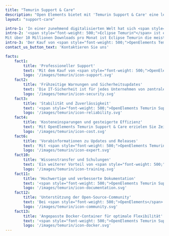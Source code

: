 ```yaml
---
title: "Temurin Support & Care"
description: "Open Elements bietet mit 'Temurin Support & Care' eine leichtgewichtigen Support für die bekannteste Java Distribution."
layout: "support-care"

intro-1: 'In einer zunehmend digitalisierten Welt hat sich <span style="font-weight: 500;">Java™</span> als eine der populärsten und weitverbreitetsten Programmiersprachen etabliert. Umso wichtiger ist es, auf professionelle Unterstützung zurückgreifen zu können, um bei der Entwicklung und Wartung von Java-Anwendungen auf der sicheren Seite zu sein.'
intro-2: '<span style="font-weight: 500;">Eclipse Temurin™</span> ist eine Java Laufzeitumgebung welche auf dem <span style="font-weight: 500;">OpenJDK™</span> basiert und von der <span style="font-weight: 500;">Eclipse Foundation</span> unter einer Open Source Lizenz vertrieben wird. Eclipse Temurin ist ein zentrales Projekt der <span style="font-weight: 500;">Adoptium™</span> Working Group die hochqualitative Produkte und Technologien für das Java Ökosystem entwickelt und bereitstellt.
Mit über 10 Millionen Downloads pro Monat ist Eclipse Temurin die meistgenutzte Java Laufzeitumgebung der Welt. <span style="font-weight: 500;">OpenElements</span> hat als Mitglied der <span style="font-weight: 500;">Adoptium™</span> Working Group zu diesem Erfolg maßgeblich beigetragten. Unser Gründer <a class="link-purple" href="{{< relref "/about-hendrik" >}}">Hendrik Ebbers</a> ist Gründungsmitglied von Adoptium sowie Mitglied des Technical Steering Commitee (TSC) des Vorgängers AdoptOpenJDK.'
intro-3: 'Der Kauf von <span style="font-weight: 500;">OpenElements Temurin Support & Care</span> bietet Ihnen eine Vielzahl von Vorteilen, die die Leistungsfähigkeit und Sicherheit Ihrer Java-Anwendungen erhöhen sowie Ihren Entwicklungsprozess optimieren. Durch die direkte Mitarbeit an <span style="font-weight: 500;">Open Elements</span> hat als Mitglied der <span style="font-weight: 500;">Adoptium™</span> und die außergewöhnliche Vernetzung von <span style="font-weight: 500;">Open Elements</span> hat als Mitglied der <span style="font-weight: 500;">OpenElements</span> durch <a class="link-purple" href="{{< relref "/about" >}}">unsere Aktivitäten im Java und Open Source Ökosystem</a> können wir Ihnen Informationen und Einblicke in die aktuelle und Zukünftige Entwicklung in der Eclipse Adoptium WorkingGroup sowie dem OpenJDK.'
contact_us_button_text: 'Kontaktieren Sie uns'

facts:
    fact1:
        title: 'Professioneller Support'
        text: 'Mit dem Kauf von <span style="font-weight: 500;">OpenElements Temurin Support & Care</span> erhalten Sie Zugang zu einem Team von Experten, die sich auf Java, OpenJDK und die Temurin-Distribution spezialisiert haben. Sie profitieren von schneller, zuverlässiger und persönlicher Unterstützung bei technischen Problemen, Fragen zur Implementierung oder sonstigen Herausforderungen.'
        logo: '/images/temurin/icon-support.svg'
    fact2:
        title: 'Frühzeitige Warnungen und Sicherheitsupdates'
        text: 'Die IT-Sicherheit ist für jedes Unternehmen von zentraler Bedeutung. <span style="font-weight: 500;">OpenElements Temurin Support & Care</span> gewährleistet, dass Sie umgehend über sicherheitsrelevante Updates und Patches informiert werden und diese zeitnah installieren können. Somit reduzieren Sie das Risiko von Sicherheitslücken und schützen Ihre proaktiv Anwendungen vor potenziellen Bedrohungen.'
        logo: '/images/temurin/icon-security.svg'
    fact3:
        title: 'Stabilität und Zuverlässigkeit'
        text: '<span style="font-weight: 500;">OpenElements Temurin Support & Care</span> stellt sicher, dass Ihre Java-Anwendungen auf einer stabilen und zuverlässigen Plattform laufen. Durch den kontinuierlichen Support erhalten Sie Updates und Fehlerbehebungen, die die Performance Ihrer Anwendungen verbessern und potenzielle Probleme frühzeitig erkennen und beheben.'
        logo: '/images/temurin/icon-reliability.svg'
    fact4:
        title: 'Kosteneinsparungen und gesteigerte Effizienz'
        text: 'Mit OpenElements Temurin Support & Care erzielen Sie Zeitersparnis sowie langfristige Kosteneinsparungen. Durch die kontinuierliche Verbesserung und Wartung Ihrer Anwendungen auf Basis von Eclipse Adoptium Produkten verringern Sie das Risiko von Sicherheitslücken, minimieren Systemausfälle und beschleunigen Ihre Entwicklungsprozesse während Sie gleichzeitig die Effizienz und Produktivität Ihres Teams steigern'
        logo: '/images/temurin/icon-cost.svg'
    fact6:
        title: 'Vorabinformationen zu Updates und Releases'
        text: 'Mit <span style="font-weight: 500;">OpenElements Temurin Support & Care</span> erhalten Sie frühzeitigen Zugang zu Informationen über bevorstehende Updates und Releases. Dadurch können Sie besser planen und sicherstellen, dass Ihre Systeme stets auf dem neuesten Stand sind, was die Leistung und Sicherheit Ihrer Java-Anwendungen verbessert.'
        logo: '/images/temurin/icon-expert.svg'
    fact10:
        title: 'Wissenstransfer und Schulungen'
        text: 'Ein weiterer Vorteil von <span style="font-weight: 500;">OpenElements Temurin Support & Care</span> ist der Zugang zu wichtigen KnowHow und Fachwissen zu Eclipse Adoptium und dem OpenJDK. Sie erhalten die Möglichkeit, Ihr Entwicklerteam in den neuesten Java-Technologien und -Tools effizient fortzubilden und alle informationen über die aktuellen Entwicklungen im Java Ökosystem direkt aus erster Hand zu erhalten.'
        logo: '/images/temurin/icon-training.svg'
    fact11:
        title: 'Hochwertige und verbesserte Dokumentation'
        text: '<span style="font-weight: 500;">OpenElements Temurin Support & Care</span> bietet Ihnen nicht nur direkten Zugang zu erfahrenen Java-Experten, sondern liefert auch eine verbesserte und umfassende Dokumentation aller Eclipse Adoptium Projekte in deutscher und englischer Sprache. Diese Dokumentation wird basierend auf den Bedürfnissen unserer Kunden zugeschnitten und hilft Ihnen dabei, das volle Potenzial von Temurin auszuschöpfen.'
        logo: '/images/temurin/icon-documentation.svg'
    fact12:
        title: 'Unterstützung der Open-Source-Community'
        text: 'Bei <span style="font-weight: 500;">OpenElements</span> sind wir stolz darauf, nicht nur erstklassigen Support für Eclipse Temurin anzubieten, sondern auch aktiv zur Weiterentwicklung von Temurin und anderen Projekten der Adoptium Working Group beizutragen. Wir glauben, dass der Erfolg von Open-Source-Projekten wie Temurin auf der Zusammenarbeit und dem Engagement der gesamten Community basiert. Deshalb investieren wir einen Teil des Gewinns aus unserem Temurin Care & Support direkt in die Open-Source-Community.'
        logo: '/images/temurin/icon-community.svg'
    fact13:
        title: 'Angepasste Docker-Container für optimale Flexibilität'
        text: '<span style="font-weight: 500;">OpenElements Temurin Support & Care</span> bieten wir auch angepasste Docker-Container an, die perfekt auf die Bedürfnisse unserer Kunden zugeschnitten sind. Sie enthalten die neuesten Versionen von Temurin und können auch weitere Java-Tools wie Maven enthalten. Wir sorgen für regelmäßige Aktualisierungen und Wartung, damit unsere Kunden stets auf dem neuesten Stand sind und ihre Java-Anwendungen in der Cloud oder in lokalen Umgebungen flexibel und effizient bereitstellen können.'
        logo: '/images/temurin/icon-docker.svg'
---
```

